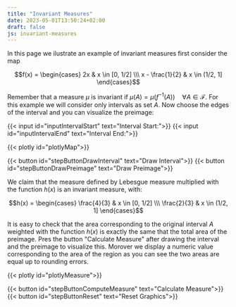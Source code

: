 ```yaml
---
title: "Invariant Measures"
date: 2023-05-01T13:50:24+02:00
draft: false
js: invariant-measures
---
```


In this page we ilustrate an example of invariant measures first consider the map  

$$f(x) = \begin{cases} 
      2x & x \in [0, 1/2] \\\
      x - \frac{1}{2} & x \in (1/2, 1] 
   \end{cases}$$

Remember that a measure $\mu$ is invariant if $\mu(A) = \mu(f ^ {-1} (A)) \quad \forall A \in \mathcal{F}$. For 
this example we will consider only intervals as set $A$. Now choose the edges of the interval and you can visualize the preimage:


{{< input id="inputIntervalStart" text="Interval Start:">}}
{{< input id="inputIntervalEnd" text="Interval End:">}}

{{< plotly id="plotlyMap">}}

{{< button id="stepButtonDrawInterval" text="Draw Interval">}}
{{< button id="stepButtonDrawPreimage" text="Draw Preimage">}}



We claim that the measure defined by Lebesgue measure multiplied with the function $h(x)$ is an invariant measure, with:

$$h(x) = \begin{cases} 
      \frac{4}{3} & x \in [0, 1/2] \\\
      \frac{2}{3} & x \in (1/2, 1] 
   \end{cases}$$

It is easy to check that the area corresponding to the original interval $A$ weighted with the function $h(x)$ is exactly the same that the total area of the preimage. Pres the button "Calculate Measure" after drawing the interval and the preimage to visualize this. Morover we display a numeric value corresponding to the area of the region as you can see the two areas are equal up to rounding errors.


{{< plotly id="plotlyMeasure">}}

{{< button id="stepButtonComputeMeasure" text="Calculate Measure">}}
{{< button id="stepButtonReset" text="Reset Graphics">}}